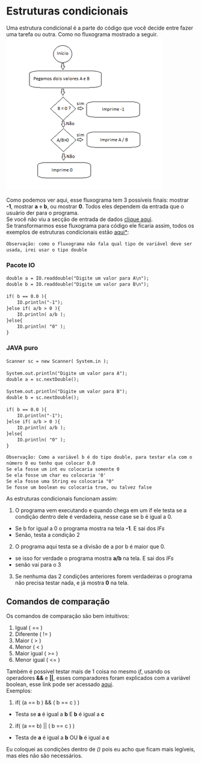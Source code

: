 # Estruturas condicionais

Uma estrutura condicional é a parte do código que você decide entre fazer uma tarefa ou outra. Como no fluxograma mostrado a seguir.<br/>
![Fluxograma](https://github.com/AlexandreVelloso/Introducao_JAVA/blob/master/Imagens/fluxograma.png)

Como podemos ver aqui, esse fluxograma tem 3 possíveis finais: mostrar **-1**, mostrar **a ÷ b**, ou mostrar **0**. Todos eles dependem da entrada que o usuário der para o programa.<br />
Se você não viu a secção de entrada de dados [clique aqui](https://github.com/AlexandreVelloso/Introducao_JAVA/tree/master/Entrada%20de%20dados).<br />
Se transformarmos esse fluxograma para código ele ficaria assim, todos os exemplos de estruturas condicionais estão [aqui*](#):

```
Observação: como o fluxograma não fala qual tipo de variável deve ser usada, irei usar o tipo double
```

### Pacote IO
```
double a = IO.readdouble("Digite um valor para A\n");
double b = IO.readdouble("Digite um valor para B\n");

if( b == 0.0 ){
    IO.println("-1");
}else if( a/b > 0 ){
    IO.println( a/b );
}else{
    IO.println( "0" );
}
```

### JAVA puro
```
Scanner sc = new Scanner( System.in );

System.out.println("Digite um valor para A");
double a = sc.nextDouble();

System.out.println("Digite um valor para B");
double b = sc.nextDouble();

if( b == 0.0 ){
    IO.println("-1");
}else if( a/b > 0 ){
    IO.println( a/b );
}else{
    IO.println( "0" );
}
```

```
Observação: Como a variável b é do tipo double, para testar ela com o número 0 eu tenho que colocar 0.0
Se ela fosse um int eu colocaria somente 0
Se ela fosse um char eu colocaria '0'
Se ela fosse uma String eu colocaria "0"
Se fosse um boolean eu colocaria true, ou talvez false
```

As estruturas condicionais funcionam assim:
1) O programa vem executando e quando chega em um if ele testa se a condição dentro dele é verdadeira, nesse case se b é igual a 0.
* Se b for igual a 0 o programa mostra na tela **-1**. E sai dos *IFs*
* Senão, testa a condição 2
2) O programa aqui testa se a divisão de a por b é maior que 0.
* se isso for verdade o programa mostra **a/b** na tela. E sai dos *IFs*
* senão vai para o 3
3) Se nenhuma das 2 condições anteriores forem verdadeiras o programa não precisa testar nada, e já mostra **0** na tela.

## Comandos de comparação

Os comandos de comparação são bem intuitivos:

1) Igual ( == )
2) Diferente ( != )
3) Maior ( > )
4) Menor ( < )
5) Maior igual ( >= )
6) Menor igual ( <= )

Também é possível testar mais de 1 coisa no mesmo *if*, usando os operadores **&&** e **||**, esses comparadores foram explicados com a variável boolean, esse link pode ser acessado [aqui](https://github.com/AlexandreVelloso/Introducao_JAVA/tree/master/Variaveis).<br />
Exemplos:
1) if( (a == b ) && ( b == c ) )
* Testa se **a** é igual a **b** E **b** é igual a **c**
2) if( (a == b) || ( b == c ) )
* Testa de **a** é igual a **b** OU **b** é igual a **c**

Eu coloquei as condições dentro de *()* pois eu acho que ficam mais legíveis, mas eles não são necessários.
